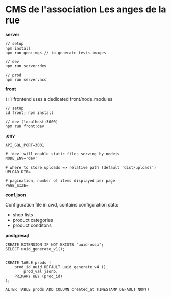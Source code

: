 # CMS de l'association Les anges de la rue

**server**

```
// setup
npm install
npm run gen:imgs // to generate tests images

// dev
npm run server:dev

// prod
npm run server:ncc
```

**front**

`[!]` frontend uses a dedicated front/node_modules

```
// setup
cd front; npm install

// dev (localhost:3000)
npm run front:dev

```

**.env**

```
API_GQL_PORT=3001

# 'dev' will enable static files serving by nodejs
NODE_ENV='dev'

# where to store uploads => relative path (default 'dist/uploads')
UPLOAD_DIR=

# pagination, number of items displayed per page
PAGE_SIZE=
```

**conf.json**

Configuration file in cwd, contains configuration data:

- shop lists
- product categories
- product conditons

**postgresql**

```
CREATE EXTENSION IF NOT EXISTS "uuid-ossp";
SELECT uuid_generate_v1();


CREATE TABLE prods (
    prod_id uuid DEFAULT uuid_generate_v4 (),
		prod_val jsonb,
    PRIMARY KEY (prod_id)
);

ALTER TABLE prods ADD COLUMN created_at TIMESTAMP DEFAULT NOW()
```
